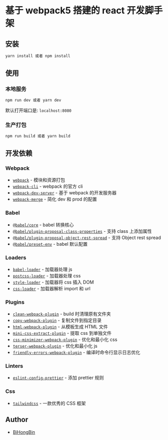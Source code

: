 # 基于 webpack5 搭建的 react 开发脚手架

## 安装

```bash
yarn install 或者 npm install
```

## 使用

### 本地服务

```bash
npm run dev 或者 yarn dev
```

默认打开端口是: `localhost:8080`

### 生产打包

```bash
npm run build 或者 yarn build
```

## 开发依赖

### Webpack

- [`webpack`](https://github.com/webpack/webpack) - 模块和资源打包
- [`webpack-cli`](https://github.com/webpack/webpack-cli) - webpack 的官方 cli
- [`webpack-dev-server`](https://github.com/webpack/webpack-dev-server) - 基于 webpack 的开发服务器
- [`webpack-merge`](https://github.com/survivejs/webpack-merge) - 简化 dev 和 prod 的配置

### Babel

- [`@babel/core`](https://www.npmjs.com/package/@babel/core) - babel 转换核心
- [`@babel/plugin-proposal-class-properties`](https://babeljs.io/docs/en/babel-plugin-proposal-class-properties) - 支持 class 上添加属性
- [`@babel/plugin-proposal-object-rest-spread`](https://babeljs.io/docs/en/babel-plugin-proposal-object-rest-spread) - 支持 Object rest spread
- [`@babel/preset-env`](https://babeljs.io/docs/en/babel-preset-env) - babel 默认配置

### Loaders

- [`babel-loader`](https://webpack.js.org/loaders/babel-loader) - 加载器处理 js
- [`postcss-loader`](https://github.com/webpack-contrib/postcss-loader) - 加载器处理 css
- [`style-loader`](https://github.com/webpack-contrib/style-loader) - 加载器将 css 插入 DOM
- [`css-loader`](https://github.com/webpack-contrib/css-loader) - 加载器解析 import 和 url

### Plugins

- [`clean-webpack-plugin`](https://github.com/johnagan/clean-webpack-plugin) - build 时清理原有文件夹
- [`copy-webpack-plugin`](https://github.com/webpack-contrib/copy-webpack-plugin) - 复制文件到指定目录
- [`html-webpack-plugin`](https://github.com/jantimon/html-webpack-plugin) - 从模板生成 HTML 文件
- [`mini-css-extract-plugin`](https://github.com/webpack-contrib/mini-css-extract-plugin) - 提取 css 到单独文件
- [`css-minimizer-webpack-plugin`](https://webpack.js.org/plugins/css-minimizer-webpack-plugin) - 优化和最小化 css
- [`terser-webpack-plugin`](https://github.com/webpack-contrib/terser-webpack-plugin) - 优化和最小化 js
- [`friendly-errors-webpack-plugin`](https://github.com/geowarin/friendly-errors-webpack-plugin) - 编译时命令行显示日志优化

### Linters

- [`eslint-config-prettier`](https://github.com/prettier/eslint-config-prettier) - 添加 prettier 规则

### Css

- [`tailwindcss`](https://tailwindcss.com/) - 一款优秀的 CSS 框架

## Author

- [BiHongBin](https://www.zuotiangood.top)
